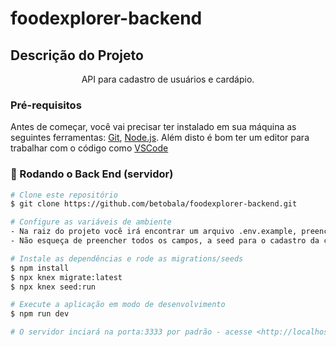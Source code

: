 # foodexplorer-backend

## Descrição do Projeto
<p align="center">API para cadastro de usuários e cardápio.</p>

### Pré-requisitos

Antes de começar, você vai precisar ter instalado em sua máquina as seguintes ferramentas:
[Git](https://git-scm.com), [Node.js](https://nodejs.org/en/). 
Além disto é bom ter um editor para trabalhar com o código como [VSCode](https://code.visualstudio.com/)

### 🎲 Rodando o Back End (servidor)

```bash
# Clone este repositório
$ git clone https://github.com/betobala/foodexplorer-backend.git

# Configure as variáveis de ambiente
- Na raiz do projeto você irá encontrar um arquivo .env.example, preencha todos os campos e renomeie o arquivo deixando apenas ".env"
- Não esqueça de preencher todos os campos, a seed para o cadastro da conta admin só vai funcionar com os campos de admin preenchidos.

# Instale as dependências e rode as migrations/seeds
$ npm install
$ npx knex migrate:latest
$ npx knex seed:run

# Execute a aplicação em modo de desenvolvimento
$ npm run dev

# O servidor inciará na porta:3333 por padrão - acesse <http://localhost:3333>
```
